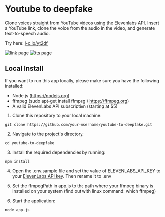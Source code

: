 # Youtube to deepfake

Clone voices straight from YouTube videos using the Elevenlabs API. Insert a YouTube link, clone the voice from the audio in the video, and generate text-to-speech audio.

Try here: [l-c.io/yt2df](https://l-c.io/yt2df/)

![link page](https://i.imgur.com/CZN3UPv.png)
![tts page](https://i.imgur.com/kSzy0pp.png)

## Local Install

If you want to run this app locally, please make sure you have the following installed:

- Node.js (https://nodejs.org)
- ffmpeg (sudo apt-get install ffmpeg / https://ffmpeg.org)
- A valid [ElevenLabs API subscription](http://elevenlabs.io) (starting at $5)

1. Clone this repository to your local machine:
```
git clone https://github.com/your-username/youtube-to-deepfake.git
```
2. Navigate to the project's directory:
```
cd youtube-to-deepfake
```
3. Install the required dependencies by running:
```
npm install
```
4. Open the .env.sample file and set the value of ELEVENLABS_API_KEY to your [ElevenLabs API key](https://elevenlabs.io). Then rename it to .env

5. Set the ffmpegPath in app.js to the path where your ffmpeg binary is installed on your system (find out with linux command: which ffmpeg)

6. Start the application:
```
node app.js
```


